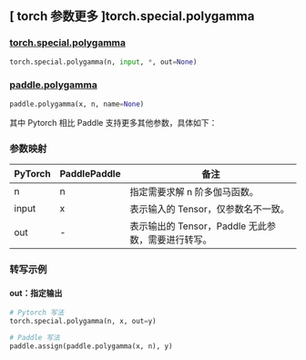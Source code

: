 ## [ torch 参数更多 ]torch.special.polygamma

### [torch.special.polygamma](https://pytorch.org/docs/stable/special.html#torch.special.polygamma)

```python
torch.special.polygamma(n, input, *, out=None)
```

### [paddle.polygamma](https://www.paddlepaddle.org.cn/documentation/docs/zh/develop/api/paddle/polygamma_cn.html#paddle.polygamma)

```python
paddle.polygamma(x, n, name=None)
```

其中 Pytorch 相比 Paddle 支持更多其他参数，具体如下：

### 参数映射

| PyTorch | PaddlePaddle | 备注                                                 |
| ------- | ------------ | ---------------------------------------------------- |
| n       | n            | 指定需要求解 n 阶多伽马函数。                        |
| input   | x            | 表示输入的 Tensor，仅参数名不一致。                 |
| out     | -            | 表示输出的 Tensor，Paddle 无此参数，需要进行转写。 |

### 转写示例

#### out：指定输出

```python
# Pytorch 写法
torch.special.polygamma(n, x, out=y)

# Paddle 写法
paddle.assign(paddle.polygamma(x, n), y)
```
